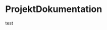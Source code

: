 # ProjektDokumentation

test

<!---prodoc at.diggah.lost.Test.ichwillesso -->
<!---start doc -->

<!---end doc -->
<!---prodoc at.diggah.lost.Test2.Test2_oneTwoThree_1 -->
<!---start doc -->

<!---end doc -->
